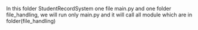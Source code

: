 In this folder StudentRecordSystem one file main.py and one folder file_handling, we will run only main.py and it will call all module which are in folder(file_handling)